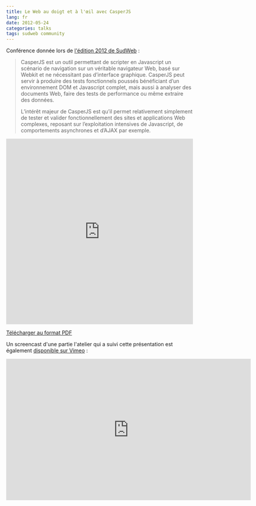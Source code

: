 ```yaml
---
title: Le Web au doigt et à l'œil avec CasperJS
lang: fr
date: 2012-05-24
categories: talks
tags: sudweb community
---
```


Conférence donnée lors de [l'édition 2012 de SudWeb](http://sudweb.fr/2012/talk/le-web-au-doigt-et-a-loeil-avec-casperjs/)&nbsp;:

> CasperJS est un outil permettant de scripter en Javascript un scénario de navigation sur un véritable navigateur Web, basé sur Webkit et ne nécessitant pas d’interface graphique. CasperJS peut servir à produire des tests fonctionnels poussés bénéficiant d’un environnement DOM et Javascript complet, mais aussi à analyser des documents Web, faire des tests de performance ou même extraire des données.
>
> L’intérêt majeur de CasperJS est qu’il permet relativement simplement de tester et valider fonctionnellement des sites et applications Web complexes, reposant sur l’exploitation intensives de Javascript, de comportements asynchrones et d’AJAX par exemple.

<iframe src="http://player.vimeo.com/video/49221062" width="100%" height="500"
    frameborder="0" webkitAllowFullScreen mozallowfullscreen allowFullScreen></iframe>

<script async class="speakerdeck-embed"
    data-id="4fc49ec24465dc001f008cb2"
    data-ratio="1.3333333333333333"
    src="//speakerdeck.com/assets/embed.js">
    <p>
        <a href="https://speakerdeck.com/u/n1k0/p/le-web-au-doigt-et-a-loeil-avec-casperjs">Lien direct vers la présentation</a>
    </p>
</script>

<p>
    <a href="https://speakerd.s3.amazonaws.com/presentations/4fc49ec24465dc001f008cb2/prez_casperjs.pdf">Télécharger au format PDF</a>
</p>

Un screencast d'une partie l'atelier qui a suivi cette présentation est également [disponible sur Vimeo](http://vimeo.com/album/1951235/video/42881484)&nbsp;:

<iframe src="http://player.vimeo.com/video/42881484"
    width="660" height="381"
    frameborder="0"
    webkitAllowFullScreen
    mozallowfullscreen
    allowFullScreen></iframe>
